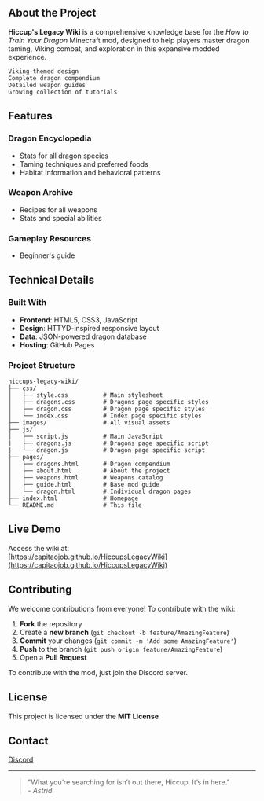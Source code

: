 ## About the Project

**Hiccup's Legacy Wiki** is a comprehensive knowledge base for the *How to Train Your Dragon* Minecraft mod, designed to help players master dragon taming, Viking combat, and exploration in this expansive modded experience.

```
Viking-themed design
Complete dragon compendium
Detailed weapon guides
Growing collection of tutorials
```

## Features

### Dragon Encyclopedia
- Stats for all dragon species
- Taming techniques and preferred foods
- Habitat information and behavioral patterns

### Weapon Archive
- Recipes for all weapons
- Stats and special abilities

### Gameplay Resources
- Beginner's guide

## Technical Details

### Built With
- **Frontend**: HTML5, CSS3, JavaScript
- **Design**: HTTYD-inspired responsive layout
- **Data**: JSON-powered dragon database
- **Hosting**: GitHub Pages

### Project Structure
```
hiccups-legacy-wiki/
├── css/
│   ├── style.css          # Main stylesheet
│   ├── dragons.css        # Dragons page specific styles
│   ├── dragon.css         # Dragon page specific styles
│   └── index.css          # Index page specific styles
├── images/                # All visual assets
├── js/
│   ├── script.js          # Main JavaScript
|   ├── dragons.js         # Dragons page specific script
|   └── dragon.js          # Dragon page specific script
├── pages/
│   ├── dragons.html       # Dragon compendium
│   ├── about.html         # About the project
│   ├── weapons.html       # Weapons catalog
│   ├── guide.html         # Base mod guide
│   └── dragon.html        # Individual dragon pages
├── index.html             # Homepage
└── README.md              # This file
```

## Live Demo

Access the wiki at:  
[https://capitaojob.github.io/HiccupsLegacyWiki](https://capitaojob.github.io/HiccupsLegacyWiki)

## Contributing

We welcome contributions from everyone! To contribute with the wiki:

1. **Fork** the repository
2. Create a **new branch** (`git checkout -b feature/AmazingFeature`)
3. **Commit** your changes (`git commit -m 'Add some AmazingFeature'`)
4. **Push** to the branch (`git push origin feature/AmazingFeature`)
5. Open a **Pull Request**

To contribute with the mod, just join the Discord server.

## License

This project is licensed under the **MIT License**

## Contact

[Discord](https://discord.gg/mSjv4gPEuy)  

---

> "What you’re searching for isn’t out there, Hiccup. It’s in here."  
> *- Astrid*  